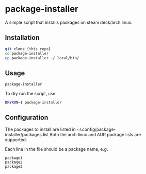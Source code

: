 # package-installer

A simple script that installs packages on steam deck/arch linux.

## Installation
```bash
git clone {this repo}
cd package-installer
cp package-installer ~/.local/bin/
```

## Usage

```bash
package-installer
```

To dry run the script, use

```bash
DRYRUN=1 package-installer
```

## Configuration

The packages to install are listed in ~/.config/package-installer/packages.list
Both the arch linux and AUR package lists are supported.

Each line in the file should be a package name, e.g.

```
package1
package2
package3
```
